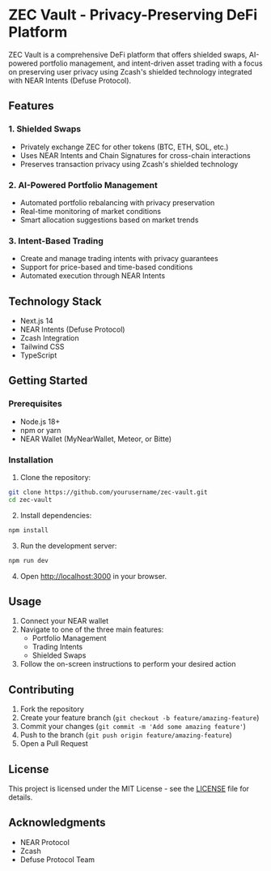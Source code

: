 # ZEC Vault - Privacy-Preserving DeFi Platform

ZEC Vault is a comprehensive DeFi platform that offers shielded swaps, AI-powered portfolio management, and intent-driven asset trading with a focus on preserving user privacy using Zcash's shielded technology integrated with NEAR Intents (Defuse Protocol).

## Features

### 1. Shielded Swaps

- Privately exchange ZEC for other tokens (BTC, ETH, SOL, etc.)
- Uses NEAR Intents and Chain Signatures for cross-chain interactions
- Preserves transaction privacy using Zcash's shielded technology

### 2. AI-Powered Portfolio Management

- Automated portfolio rebalancing with privacy preservation
- Real-time monitoring of market conditions
- Smart allocation suggestions based on market trends

### 3. Intent-Based Trading

- Create and manage trading intents with privacy guarantees
- Support for price-based and time-based conditions
- Automated execution through NEAR Intents

## Technology Stack

- Next.js 14
- NEAR Intents (Defuse Protocol)
- Zcash Integration
- Tailwind CSS
- TypeScript

## Getting Started

### Prerequisites

- Node.js 18+
- npm or yarn
- NEAR Wallet (MyNearWallet, Meteor, or Bitte)

### Installation

1. Clone the repository:

```bash
git clone https://github.com/yourusername/zec-vault.git
cd zec-vault
```

2. Install dependencies:

```bash
npm install
```

3. Run the development server:

```bash
npm run dev
```

4. Open [http://localhost:3000](http://localhost:3000) in your browser.

## Usage

1. Connect your NEAR wallet
2. Navigate to one of the three main features:
   - Portfolio Management
   - Trading Intents
   - Shielded Swaps
3. Follow the on-screen instructions to perform your desired action

## Contributing

1. Fork the repository
2. Create your feature branch (`git checkout -b feature/amazing-feature`)
3. Commit your changes (`git commit -m 'Add some amazing feature'`)
4. Push to the branch (`git push origin feature/amazing-feature`)
5. Open a Pull Request

## License

This project is licensed under the MIT License - see the [LICENSE](LICENSE) file for details.

## Acknowledgments

- NEAR Protocol
- Zcash
- Defuse Protocol Team
